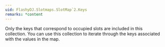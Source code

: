 ```yaml
---
uid: FlashyDJ.Slotmaps.SlotMap`2.Keys
remarks: *content
---
```


Only the keys that correspond to occupied slots are included in this collection. You can use this collection to iterate through the keys associated with the values in the map.